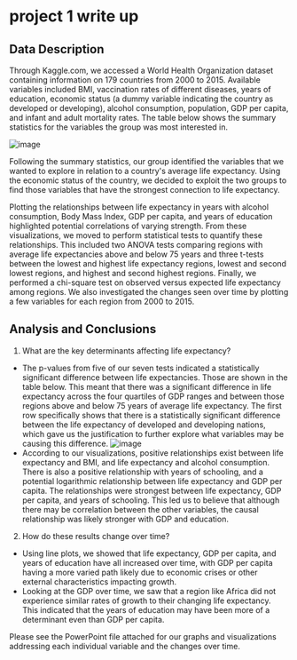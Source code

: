 # project 1 write up

## Data Description
Through Kaggle.com, we accessed a World Health Organization dataset containing information on 179 countries from 2000 to 2015. Available variables included BMI, vaccination rates of different diseases, years of education, economic status (a dummy variable indicating the country as developed or developing), alcohol consumption, population, GDP per capita, and infant and adult mortality rates. The table below shows the summary statistics for the variables the group was most interested in. 

![image](https://github.com/JMelendez31/Group_Project1/assets/142682830/73aeee89-4292-48da-b3a7-46cbdd1b55e4)

Following the summary statistics, our group identified the variables that we wanted to explore in relation to a country's average life expectancy. Using the economic status of the country, we decided to exploit the two groups to find those variables that have the strongest connection to life expectancy. 

Plotting the relationships between life expectancy in years with alcohol consumption, Body Mass Index, GDP per capita, and years of education highlighted potential correlations of varying strength. From these visualizations, we moved to perform statistical tests to quantify these relationships. This included two ANOVA tests comparing regions with average life expectancies above and below 75 years and three t-tests between the lowest and highest life expectancy regions, lowest and second lowest regions, and highest and second highest regions. Finally, we performed a chi-square test on observed versus expected life expectancy among regions. We also investigated the changes seen over time by plotting a few variables for each region from 2000 to 2015. 

## Analysis and Conclusions
1. What are the key determinants affecting life expectancy?
- The p-values from five of our seven tests indicated a statistically significant difference between life expectancies. Those are shown in the table below. This meant that there was a significant difference in life expectancy across the four quartiles of GDP ranges and between those regions above and below 75 years of average life expectancy. The first row specifically shows that there is a statistically significant difference between the life expectancy of developed and developing nations, which gave us the justification to further explore what variables may be causing this difference.
![image](https://github.com/JMelendez31/Group_Project1/assets/142682830/9de8728c-a832-418d-8632-623fdcd937dc)
- According to our visualizations, positive relationships exist between life expectancy and BMI, and life expectancy and alcohol consumption. There is also a positive relationship with years of schooling, and a potential logarithmic relationship between life expectancy and GDP per capita. The relationships were strongest between life expectancy, GDP per capita, and years of schooling. This led us to believe that although there may be correlation between the other variables, the causal relationship was likely stronger with GDP and education. 

2. How do these results change over time?
- Using line plots, we showed that life expectancy, GDP per capita, and years of education have all increased over time, with GDP per capita having a more varied path likely due to economic crises or other external characteristics impacting growth.
- Looking at the GDP over time, we saw that a region like Africa did not experience similar rates of growth to their changing life expectancy. This indicated that the years of education may have been more of a determinant even than GDP per capita. 

Please see the PowerPoint file attached for our graphs and visualizations addressing each individual variable and the changes over time. 

